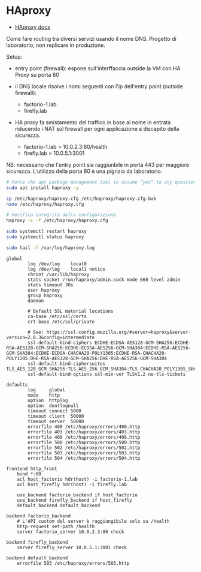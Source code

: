 # HAproxy
- [HAproxy docs](https://docs.haproxy.org/3.1/intro.html)

Come fare routing tra diversi servizi usando il nome DNS. Progetto di laboratorio, non replicare in produzione.

Setup:
- entry point (firewall): espone sull'interffaccia outside la VM con HA Proxy su porta 80
- il DNS locale risolve i nomi seguenti con l'ip dell'entry point (outside firewall):
    - factorio-1.lab
    - firefly.lab

- HA proxy fa smistamento del traffico in base al nome in entrata riducendo i NAT sul firewall per ogni applicazione a discapito della sicurezza.
    - factorio-1.lab > 10.0.2.3:80/health
    - firefly.lab > 10.0.5.1:3001

NB: necessario che l'entry point sia raggiunbile in porta 443 per maggiore sicurezza. L'utilizzo della porta 80 è una pigrizia da laboratorio. 


```bash
# Force the apt package management tool to assume “yes” to any questions that pop-up during the installation process.s
sudo apt install haproxy -y

cp /etc/haproxy/haproxy.cfg /etc/haproxy/haproxy.cfg.bak
nano /etc/haproxy/haproxy.cfg

# Verifica integrità della configurazione
haproxy -c -f /etc/haproxy/haproxy.cfg

sudo systemctl restart haproxy
sudo systemctl status haproxy

sudo tail -f /var/log/haproxy.log
```

```config
global
        log /dev/log    local0
        log /dev/log    local1 notice
        chroot /var/lib/haproxy
        stats socket /run/haproxy/admin.sock mode 660 level admin
        stats timeout 30s
        user haproxy
        group haproxy
        daemon

        # Default SSL material locations
        ca-base /etc/ssl/certs
        crt-base /etc/ssl/private

        # See: https://ssl-config.mozilla.org/#server=haproxy&server-version=2.0.3&config=intermediate
        ssl-default-bind-ciphers ECDHE-ECDSA-AES128-GCM-SHA256:ECDHE-RSA-AES128-GCM-SHA256:ECDHE-ECDSA-AES256-GCM-SHA384:ECDHE-RSA-AES256-GCM-SHA384:ECDHE-ECDSA-CHACHA20-POLY1305:ECDHE-RSA-CHACHA20-POLY1305:DHE-RSA-AES128-GCM-SHA256:DHE-RSA-AES256-GCM-SHA384
        ssl-default-bind-ciphersuites TLS_AES_128_GCM_SHA256:TLS_AES_256_GCM_SHA384:TLS_CHACHA20_POLY1305_SHA256
        ssl-default-bind-options ssl-min-ver TLSv1.2 no-tls-tickets

defaults
        log     global
        mode    http
        option  httplog
        option  dontlognull
        timeout connect 5000
        timeout client  50000
        timeout server  50000
        errorfile 400 /etc/haproxy/errors/400.http
        errorfile 403 /etc/haproxy/errors/403.http
        errorfile 408 /etc/haproxy/errors/408.http
        errorfile 500 /etc/haproxy/errors/500.http
        errorfile 502 /etc/haproxy/errors/502.http
        errorfile 503 /etc/haproxy/errors/503.http
        errorfile 504 /etc/haproxy/errors/504.http

frontend http_front
    bind *:80
    acl host_factorio hdr(host) -i factorio-1.lab
    acl host_firefly hdr(host) -i firefly.lab

    use_backend factorio_backend if host_factorio
    use_backend firefly_backend if host_firefly
    default_backend default_backend

backend factorio_backend
    # L'API custom del server è raggiungibile solo su /health
    http-request set-path /health
    server factorio_server 10.0.2.3:80 check

backend firefly_backend
    server firefly_server 10.0.5.1:3001 check

backend default_backend
    errorfile 503 /etc/haproxy/errors/503.http
```